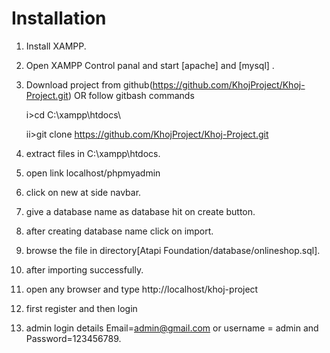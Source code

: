 # Installation

1. Install XAMPP.

2. Open XAMPP Control panal and start [apache] and [mysql] .

3. Download project from github(https://github.com/KhojProject/Khoj-Project.git)
    OR follow gitbash commands
    
    i>cd C:\\xampp\htdocs\
    
    ii>git clone https://github.com/KhojProject/Khoj-Project.git
    
4. extract files in C:\\xampp\htdocs\.

5. open link localhost/phpmyadmin

6. click on new at side navbar.

7. give a database name as database hit on create button.

8. after creating database name click on import.

9. browse the file in directory[Atapi Foundation/database/onlineshop.sql].

10. after importing successfully.

11. open any browser and type http://localhost/khoj-project

12. first register and then login

13. admin login details  Email=admin@gmail.com or username = admin and Password=123456789.
